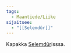 ```yaml
---
tags:
  - Maantiede/Liike
sijaitsee:
  - "[[Selemdûr]]"
---
```

Kapakka [Selemdûr](Selemdûr.md)isssa.

